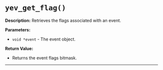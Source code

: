 # `yev_get_flag()`

**Description:**
Retrieves the flags associated with an event.

**Parameters:**
- `void *event` - The event object.

**Return Value:**
- Returns the event flags bitmask.

---
